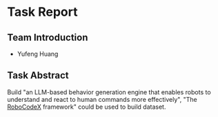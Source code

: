 # Task Report

## Team Introduction

- Yufeng Huang



## Task Abstract

Build "an LLM-based behavior generation engine that enables robots to understand and react to human commands more effectively", "The [RoboCodeX](https://arxiv.org/abs/2402.16117) framework" could be used to build dataset.